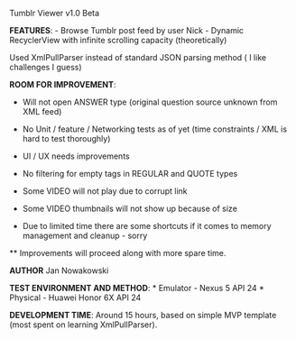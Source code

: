 Tumblr Viewer v1.0 Beta

<b>FEATURES</b>:
    - Browse Tumblr post feed by user Nick
    - Dynamic RecyclerView with infinite scrolling capacity (theoretically)

Used XmlPullParser instead of standard JSON parsing method ( I like challenges I guess)

<b>ROOM FOR IMPROVEMENT</b>:

* Will not open ANSWER type (original question source unknown from XML feed)

* No Unit / feature / Networking tests as of yet (time constraints / XML is hard to test thoroughly)

* UI / UX needs improvements

* No filtering for empty tags in REGULAR and QUOTE types

* Some VIDEO will not play due to corrupt link

* Some VIDEO thumbnails will not show up because of size

* Due to limited time there are some shortcuts if it comes to memory management and cleanup - sorry

** Improvements will proceed along with more spare time.

<b>AUTHOR</b>  Jan Nowakowski

<b>TEST ENVIRONMENT AND METHOD</b>:
    * Emulator - Nexus 5 API 24
    * Physical - Huawei Honor 6X API 24

<b>DEVELOPMENT TIME</b>: Around 15 hours, based on simple MVP template (most spent on learning XmlPullParser).
